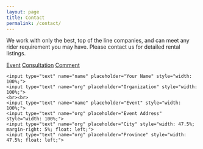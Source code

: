 ```yaml
---
layout: page
title: Contact
permalink: /contact/
---
```


We work with only the best, top of the line companies, and can meet any rider requirement you may have. Please contact us for detailed rental listings.

<a href="button option">Event</a>
<a href="button option">Consultation</a>
<a href="button option">Comment</a>

<form class="contact-form">

	<input type="text" name="name" placeholder="Your Name" style="width: 100%;">
	<input type="text" name="org" placeholder="Organization" style="width: 100%;">
	<br><br>
	<input type="text" name="name" placeholder="Event" style="width: 100%;">
	<input type="text" name="org" placeholder="Event Address" style="width: 100%;">
	<input type="text" name="org" placeholder="City" style="width: 47.5%; margin-right: 5%; float: left;">
	<input type="text" name="org" placeholder="Province" style="width: 47.5%; float: left;">
</form>
